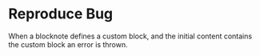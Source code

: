 # Reproduce Bug

When a blocknote defines a custom block, and the initial content contains the custom block
an error is thrown.

